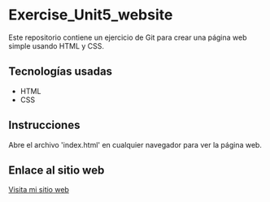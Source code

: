 # Exercise_Unit5_website
Este repositorio contiene un ejercicio de Git para crear una página web simple usando HTML y CSS.

## Tecnologías usadas
- HTML
- CSS

## Instrucciones
Abre el archivo 'index.html' en cualquier navegador para ver la página web.

## Enlace al sitio web
[Visita mi sitio web](https://nestorarroyoserrano.github.io./Exercise_Unit5_website)

